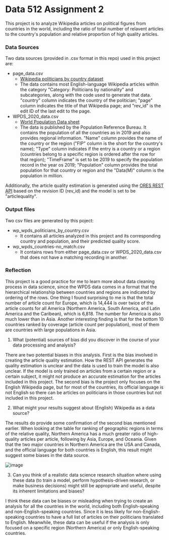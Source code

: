 # Data 512 Assignment 2 


This project is to analyze Wikipedia articles on political figures from countries in the world, including the ratio of total number of relavent articles to the country's population and relative proportion of high quality articles.

### Data Sources
Two data sources (provided in .csv format in this repo) used in this project are:
* page_data.csv
  * [Wikipedia politicians by country dataset](https://figshare.com/articles/dataset/Untitled_Item/5513449)
  * The data contains most English-language Wikipedia articles within the category "Category: Politicians by nationality" and subcategories, along with the code used to generate that data. "country" column indicates the country of the politician; "page" column indicates the title of that Wikipedia page; and "rev_id" is the edit ID of the last edit to the page.
* WPDS_2020_data.csv
  * [World Population Data sheet](https://www.prb.org/international/indicator/population/table/)
  * The data is published by the Population Reference Bureau. It contains the population of all the countries as in 2019 and also provides regional information. "Name" column provides the name of the country or the region ("FIP" column is the short for the country's name); "Type" column indicates if the entry is a country or a region (countries belong to a specific region is ordered after the row for that region); "TimeFrame" is set to be 2019 to specify the population record in the year os 2019; "Population" column provides the total population for that country or region and the "Data(M)" column is the population in million.

Additionally, the article quality estimation is generated using the [ORES REST API](https://ores.wikimedia.org/v3/#!/scoring/get_v3_scores_context_revid_model) based on the revision ID (rev_id) and the model is set to be "articlequality".

### Output files 
Two csv files are generated by this poject:
* wp_wpds_politicians_by_country.csv
  * It contains all articles analyzed in this project and its corresponding country and population, and their predicted quality score.
* wp_wpds_countries-no_match.csv
  * It contains rows from either page_data.csv or WPDS_2020_data.csv that does not have a matching recording in another. 

### Reflection

This project is a good practice for me to learn more about data cleaning process in data science, since the WPDS data comes in a format that the hierarchical relationship between countries and regions are indicated by ordering of the rows. 
One thing I found surprising to me is that the total number of article count for Europe, which is 14,444 is over twice of the article counts for all America (Northern America, South America, and Latin America and the Caribean), which is 6,818. The number for America is also much lower than in Asia. Another interesting finding is that for the bottom 10 countries ranked by coverage (article count per population), most of them are countries with large populations in Asia. 

1. What (potential) sources of bias did you discover in the course of your data processing and analysis?

There are two potential biases in this analysis. First is the bias involved in creating the article quality estimation. How the REST API generates the quality estimation is unclear and the data is used to train the model is also unclear. If the model is only trained on articles from a certain region or a certain subject, it might not produce an accurate estimation for the articles included in this project. The second bias is the project only focuses on the English Wikipedia page, but for most of the countries, its official language is not English so there can be articles on politicians in those countries but not included in this project. 


2. What might your results suggest about (English) Wikipedia as a data source?

The results do provide some confirmation of the second bias mentioned earlier. When looking at the table for ranking of geographic regions in terms of the relative quality, Northern America has a much greater ratio of high-quality articles per article, following by Asia, Europe, and Oceania. Given that the two major countries in Northern America are the USA and Canada, and the official language for both countries is English, this result might suggest some biases in the data source. 

![image](https://user-images.githubusercontent.com/33292688/137208609-4d049b5a-78bb-4a3f-b7b1-69e6c46a14c9.png)


3. Can you think of a realistic data science research situation where using these data (to train a model, perform hypothesis-driven research, or make business decisions) might still be appropriate and useful, despite its inherent limitations and biases?

I think these data can be biases or misleading when trying to create an analysis for all the countries in the world, including both English-speaking and non-English-speaking countries. Since it is less likely for non-English-speaking countries to have a full list of articles on their politicians translated to English. Meanwhile, these data can be useful if the analysis is only focused on a specific region (Northern America) or only English-speaking countries. 

